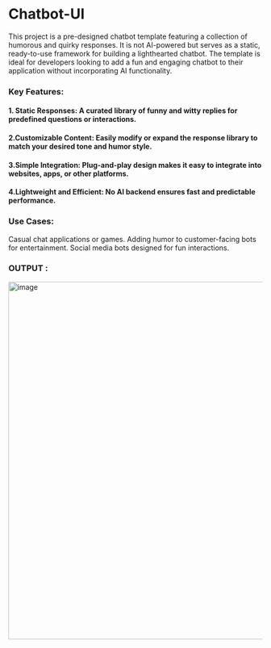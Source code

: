 # Chatbot-UI
This project is a pre-designed chatbot template featuring a collection of humorous and quirky responses. It is not AI-powered but serves as a static, ready-to-use framework for building a lighthearted chatbot. The template is ideal for developers looking to add a fun and engaging chatbot to their application without incorporating AI functionality.

### Key Features:
#### 1. Static Responses: A curated library of funny and witty replies for predefined questions or interactions.
#### 2.Customizable Content: Easily modify or expand the response library to match your desired tone and humor style.
#### 3.Simple Integration: Plug-and-play design makes it easy to integrate into websites, apps, or other platforms. 
#### 4.Lightweight and Efficient: No AI backend ensures fast and predictable performance.

### Use Cases:

Casual chat applications or games.
Adding humor to customer-facing bots for entertainment.
Social media bots designed for fun interactions.

### OUTPUT :

<img width="709" alt="image" src="https://github.com/user-attachments/assets/64a85c19-da91-41d7-9f63-8edcdac0e1a8" />

